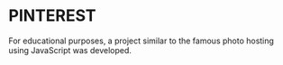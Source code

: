 # PINTEREST
For educational purposes, a project similar to the famous photo hosting using JavaScript was developed.
